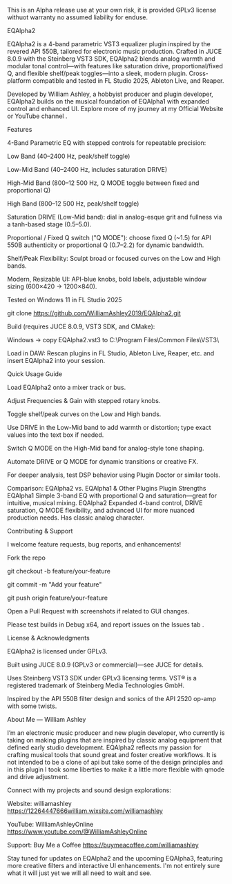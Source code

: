 This is an Alpha release use at your own risk, it is provided GPLv3 license withuot warranty no assumed liability for enduse.

EQAlpha2

EQAlpha2 is a 4-band parametric VST3 equalizer plugin inspired by the revered API 550B, tailored for electronic music production. Crafted in JUCE 8.0.9 with the Steinberg VST3 SDK, EQAlpha2 blends analog warmth and modular tonal control—with features like saturation drive, proportional/fixed Q, and flexible shelf/peak toggles—into a sleek, modern plugin. Cross-platform compatible and tested in FL Studio 2025, Ableton Live, and Reaper.

Developed by William Ashley, a hobbyist producer and plugin developer, EQAlpha2 builds on the musical foundation of EQAlpha1 with expanded control and enhanced UI. Explore more of my journey at my Official Website
 or YouTube channel
.

Features

4-Band Parametric EQ with stepped controls for repeatable precision:

Low Band (40–2400 Hz, peak/shelf toggle)

Low-Mid Band (40–2400 Hz, includes saturation DRIVE)

High-Mid Band (800–12 500 Hz, Q MODE toggle between fixed and proportional Q)

High Band (800–12 500 Hz, peak/shelf toggle)

Saturation DRIVE (Low-Mid band): dial in analog-esque grit and fullness via a tanh-based stage (0.5–5.0).

Proportional / Fixed Q switch ("Q MODE"): choose fixed Q (~1.5) for API 550B authenticity or proportional Q (0.7–2.2) for dynamic bandwidth.

Shelf/Peak Flexibility: Sculpt broad or focused curves on the Low and High bands.

Modern, Resizable UI: API-blue knobs, bold labels, adjustable window sizing (600×420 → 1200×840).

Tested on Windows 11 in FL Studio 2025

git clone https://github.com/WilliamAshley2019/EQAlpha2.git



Build (requires JUCE 8.0.9, VST3 SDK, and CMake):


Windows → copy EQAlpha2.vst3 to C:\Program Files\Common Files\VST3\

Load in DAW: Rescan plugins in FL Studio, Ableton Live, Reaper, etc. and insert EQAlpha2 into your session.

Quick Usage Guide

Load EQAlpha2 onto a mixer track or bus.

Adjust Frequencies & Gain with stepped rotary knobs.

Toggle shelf/peak curves on the Low and High bands.

Use DRIVE in the Low-Mid band to add warmth or distortion; type exact values into the text box if needed.

Switch Q MODE on the High-Mid band for analog-style tone shaping.

Automate DRIVE or Q MODE for dynamic transitions or creative FX.

For deeper analysis, test DSP behavior using Plugin Doctor or similar tools.

Comparison: EQAlpha2 vs. EQAlpha1 & Other Plugins
Plugin	Strengths
EQAlpha1	Simple 3-band EQ with proportional Q and saturation—great for intuitive, musical mixing.
EQAlpha2	Expanded 4-band control, DRIVE saturation, Q MODE flexibility, and advanced UI for more nuanced production needs.
Has classic analog character.

Contributing & Support

I welcome feature requests, bug reports, and enhancements!

Fork the repo

git checkout -b feature/your-feature

git commit -m "Add your feature"

git push origin feature/your-feature

Open a Pull Request with screenshots if related to GUI changes.

Please test builds in Debug x64, and report issues on the Issues tab
.

License & Acknowledgments

EQAlpha2 is licensed under GPLv3.

Built using JUCE 8.0.9 (GPLv3 or commercial)—see JUCE
 for details.

Uses Steinberg VST3 SDK under GPLv3 licensing terms. VST® is a registered trademark of Steinberg Media Technologies GmbH.

Inspired by the API 550B filter design and sonics of the API 2520 op-amp with some twists.

About Me — William Ashley

I’m an electronic music producer and new plugin developer, who currently is taking on making plugins that are inspired by classic analog equipment that defined early studio development. 
EQAlpha2 reflects my passion for crafting musical tools that sound great and foster creative workflows. It is not intended to be a clone of api but take some of the design principles and in this plugin I took some liberties to make it a little more flexible with qmode 
and drive adjustment.

Connect with my projects and sound design explorations:

Website: williamashley https://12264447666william.wixsite.com/williamashley

YouTube: WilliamAshleyOnline https://www.youtube.com/@WilliamAshleyOnline

Support: Buy Me a Coffee https://buymeacoffee.com/williamashley

Stay tuned for updates on EQAlpha2 and the upcoming EQAlpha3, featuring more creative filters and interactive UI enhancements. I'm not entirely sure what it will just yet we will all need to wait and see.
